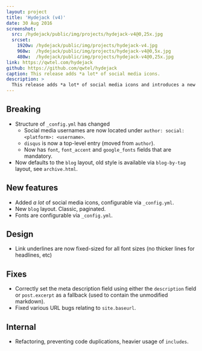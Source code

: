 ```yaml
---
layout: project
title: 'Hydejack (v4)'
date: 30 Aug 2016
screenshot:
  src: /hydejack/public/img/projects/hydejack-v4@0,25x.jpg
  srcset:
    1920w: /hydejack/public/img/projects/hydejack-v4.jpg
    960w:  /hydejack/public/img/projects/hydejack-v4@0,5x.jpg
    480w:  /hydejack/public/img/projects/hydejack-v4@0,25x.jpg
link: https://qwtel.com/hydejack
github: https://github.com/qwtel/hydejack
caption: This release adds *a lot* of social media icons.
description: >
  This release adds *a lot* of social media icons and introduces a new default layout. It also breaks things, hence a new major release number.
---
```


## Breaking
* Structure of `_config.yml` has changed
  * Social media usernames are now located under `author: social: <platform>: <username>`.
  * `disqus` is now a top-level entry (moved from `author`).
  * Now has `font`, `font_accent` and `google_fonts` fields that are mandatory.
* Now defaults to the `blog` layout, old style is available via `blog-by-tag` layout, see `archive.html`.

## New features
* Added *a lot* of social media icons, configurable via `_config.yml`.
* New `blog` layout. Classic, paginated.
* Fonts are configurable via `_config.yml`.

## Design
* Link underlines are now fixed-sized for all font sizes (no thicker lines for headlines, etc)

## Fixes
* Correctly set the meta description field using either the `description` field or `post.excerpt` as a fallback (used to contain the unmodified markdown).
* Fixed various URL bugs relating to `site.baseurl`.

## Internal
* Refactoring, preventing code duplications, heavier usage of `includes`.
